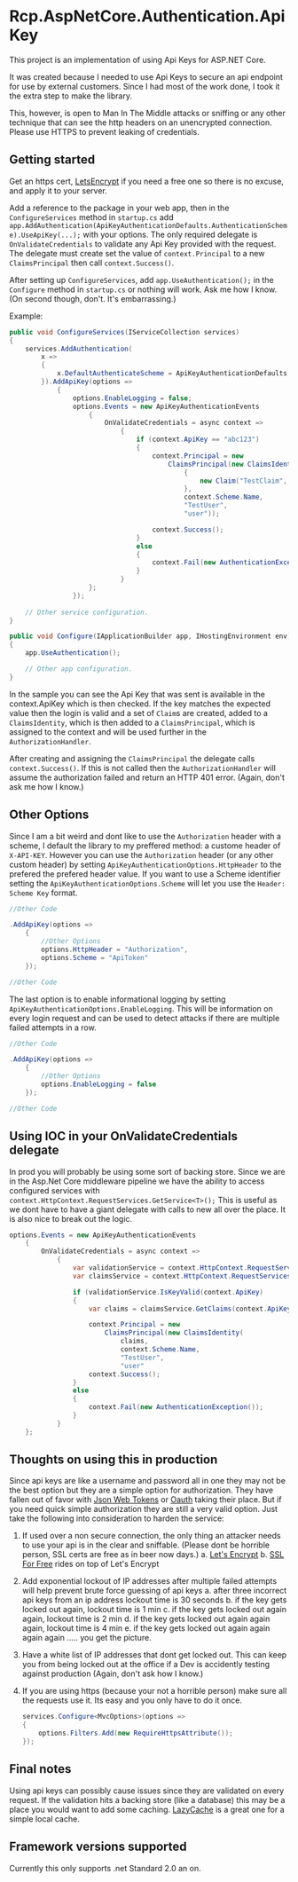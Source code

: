# Rcp.AspNetCore.Authentication.ApiKey

This project is an implementation of using Api Keys for ASP.NET Core. 

It was created because I needed to use Api Keys to secure an api endpoint for use by external customers.  Since I had
most of the work done, I took it the extra step to make the library.

This, however, is open to Man In The Middle attacks or sniffing or any other technique that can see the http headers
on an unencrypted connection.  Please use HTTPS to prevent leaking of credentials.

## Getting started

Get an https cert, [LetsEncrypt](https://letsencrypt.org/) if you need a free one so there is no excuse, and apply it
to your server.

Add a reference to the package in your web app, then in the `ConfigureServices` method in `startup.cs` add
`app.AddAuthentication(ApiKeyAuthenticationDefaults.AuthenticationScheme).UseApiKey(...);` with your options.  The only
required delegate is `OnValidateCredentials` to validate any Api Key provided with the request.  The delegate must create
set the value of `context.Principal` to a new `ClaimsPrincipal` then call `context.Success()`.

After setting up `ConfigureServices`, add `app.UseAuthentication();` in the `Configure` method in `startup.cs` or nothing
will work.  Ask me how I know. (On second though, don't.  It's embarrassing.)

Example:

```c#
public void ConfigureServices(IServiceCollection services)
{
    services.AddAuthentication(
        x =>
        {
            x.DefaultAuthenticateScheme = ApiKeyAuthenticationDefaults.AuthenticationScheme;
        }).AddApiKey(options =>
            {
                options.EnableLogging = false;
                options.Events = new ApiKeyAuthenticationEvents
                    {
                        OnValidateCredentials = async context =>
                            {
                                if (context.ApiKey == "abc123")
                                {
                                    context.Principal = new
                                        ClaimsPrincipal(new ClaimsIdentity(new []
                                            {
                                                new Claim("TestClaim", "Test"),
                                            },
                                            context.Scheme.Name,
                                            "TestUser",
                                            "user"));

                                    context.Success();
                                }
                                else
                                {
                                    context.Fail(new AuthenticationException());
                                }
                            }
                    };
                });
    
    // Other service configuration.
}

public void Configure(IApplicationBuilder app, IHostingEnvironment env)
{
    app.UseAuthentication();

    // Other app configuration.
}
```

In the sample you can see the Api Key that was sent is available in the context.ApiKey which is then checked.  If the key
matches the expected value then the login is valid and a set of `Claim`s are created, added to a `ClaimsIdentity`, which
is then added to a `ClaimsPrincipal`, which is assigned to the context and will be used further in the `AuthorizationHandler`.

After creating and assigning the `ClaimsPrincipal` the delegate calls `context.Success()`.  If this is not called then
the `AuthorizationHandler` will assume the authorization failed and return an HTTP 401 error.  (Again, don't ask me how I know.)

## Other Options

Since I am a bit weird and dont like to use the `Authorization` header with a scheme, I default the library to my preffered
method: a custome header of `X-API-KEY`.  However you can use the `Authorization` header (or any other custom header) by
setting `ApiKeyAuthenticationOptions.HttpHeader` to the prefered the prefered header value.  If you want to use a Scheme
identifier setting the `ApiKeyAuthenticationOptions.Scheme` will let you use the `Header: Scheme Key` format.

```c#
//Other Code

.AddApiKey(options =>
    {
        //Other Options
        options.HttpHeader = "Authorization",
        options.Scheme = "ApiToken"
    });

//Other Code
```

The last option is to enable informational logging by setting `ApiKeyAuthenticationOptions.EnableLogging`.  This will be
information on every login request and can be used to detect attacks if there are multiple failed attempts in a row.

```c#
//Other Code

.AddApiKey(options =>
    {
        //Other Options
        options.EnableLogging = false
    });

//Other Code
```

## Using IOC in your OnValidateCredentials delegate

In prod you will probably be using some sort of backing store.  Since we are in the Asp.Net Core middleware pipeline
we have the ability to access configured services with `context.HttpContext.RequestServices.GetService<T>();`
This is useful as we dont have to have a giant delegate with calls to new all over the place.  It is also nice to 
break out the logic.

```c#
options.Events = new ApiKeyAuthenticationEvents
    {
        OnValidateCredentials = async context =>
            {
                var validationService = context.HttpContext.RequestServices.GetService<IKeyValidationService>();
                var claimsService = context.HttpContext.RequestServices.GetService<IKeyClaimsService>();

                if (validationService.IsKeyValid(context.ApiKey)
                {
                    var claims = claimsService.GetClaims(context.ApiKey);

                    context.Principal = new
                        ClaimsPrincipal(new ClaimsIdentity(
                            claims,
                            context.Scheme.Name,
                            "TestUser",
                            "user"
                    context.Success();
                }
                else
                {
                    context.Fail(new AuthenticationException());
                }
            }
    };
```

## Thoughts on using this in production

Since api keys are like a username and password all in one they may not be the best option but they are a 
simple option for authorization.  They have fallen out of favor with [Json Web Tokens](https://jwt.io/) or [Oauth](https://oauth.net/2/) taking their
place.  But if you need quick simple authorization they are still a very valid option.  Just take the
following into consideration to harden the service:

1. If used over a non secure connection, the only thing an attacker needs to use your api is in the clear and sniffable. (Please dont be horrible person, SSL certs are free as in beer now days.)
    a. [Let's Encrypt](https://letsencrypt.org/)
    b. [SSL For Free](https://www.sslforfree.com/) rides on top of Let's Encrypt
2. Add exponential lockout of IP addresses after multiple failed attempts will help prevent brute force guessing of api keys
    a. after three incorrect api keys from an ip address lockout time is 30 seconds
    b. if the key gets locked out again, lockout time is 1 min
    c. if the key gets locked out again again, lockout time is 2 min
    d. if the key gets locked out again again again, lockout time is 4 min
    e. if the key gets locked out again again again again ..... you get the picture.
2. Have a white list of IP addresses that dont get locked out.  This can keep you from being locked out at the office if a Dev is accidently testing against production (Again, don't ask how I know.)
3. If you are using https (because your not a horrible person) make sure all the requests use it.  Its easy and you only have to do it once.
    
    ```c#
    services.Configure<MvcOptions>(options =>
    {
        options.Filters.Add(new RequireHttpsAttribute());
    });
    ```

## Final notes

Using api keys can possibly cause issues since they are validated on every request.  If the validation hits a backing store (like a database) this may be a place you would want to add some caching.  [LazyCache](https://github.com/alastairtree/LazyCache) is a great one for a simple local cache.

## Framework versions supported

Currently this only supports .net Standard 2.0 an on.
